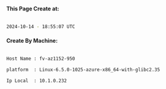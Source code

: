 
   
#### This Page Create at:

```bash

2024-10-14 - 18:55:07 UTC

```

#### Create By Machine:

```bash

Host Name : fv-az1152-950

platform  : Linux-6.5.0-1025-azure-x86_64-with-glibc2.35

Ip Local  : 10.1.0.232

```

